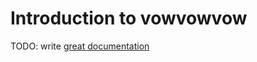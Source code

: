 # Introduction to vowvowvow

TODO: write [great documentation](http://jacobian.org/writing/great-documentation/what-to-write/)
